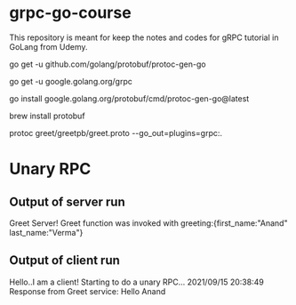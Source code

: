# grpc-go-course
This repository is meant for keep the notes and codes for gRPC tutorial in GoLang from Udemy.

go get -u github.com/golang/protobuf/protoc-gen-go

go get -u google.golang.org/grpc

go install google.golang.org/protobuf/cmd/protoc-gen-go@latest

brew install protobuf

protoc greet/greetpb/greet.proto --go_out=plugins=grpc:.

# Unary RPC
## Output of server run
Greet Server!
Greet function was invoked with greeting:{first_name:"Anand" last_name:"Verma"}

## Output of client run
Hello..I am a client!
Starting to do a unary RPC...
2021/09/15 20:38:49 Response from Greet service: Hello Anand

